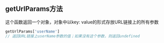 ## getUrlParams方法

这个函数返回一个对象，对象中以key: value的形式存放URL链接上的所有参数

```javascript
getUrlParams['userName']
// 返回URL链接上userName参数的值；如果没有这个参数，则返回undefined
```

